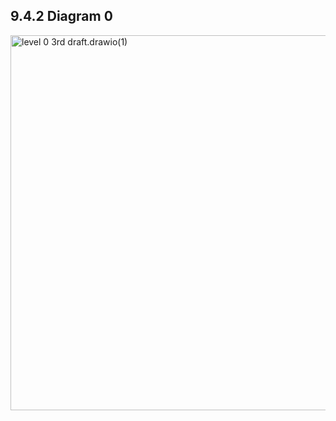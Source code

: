 ## 9.4.2 Diagram 0
<img src="https://raw.githubusercontent.com/Cheryl322/Technicrab_Project1_SAD_20232024/main/image/level%200%203rd%20draft.drawio%20(1).png" alt="level 0 3rd draft.drawio(1)" width="600"/>
